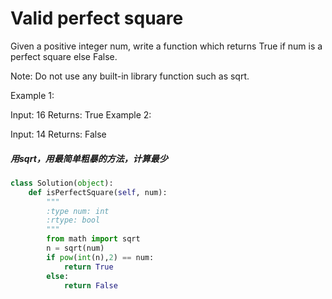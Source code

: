 # Valid perfect square

Given a positive integer num, write a function which returns True if num is a perfect square else False.

Note: Do not use any built-in library function such as sqrt.

Example 1:

Input: 16
Returns: True
Example 2:

Input: 14
Returns: False

##### 用sqrt，用最简单粗暴的方法，计算最少

```python
class Solution(object):
    def isPerfectSquare(self, num):
        """
        :type num: int
        :rtype: bool
        """
        from math import sqrt
        n = sqrt(num)
        if pow(int(n),2) == num:
            return True
        else:
            return False
```
